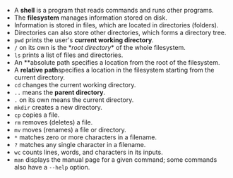 -   A **shell** is a program that reads commands and runs other programs.
-   The **filesystem** manages information stored on disk.
-   Information is stored in files, which are located in directories (folders).
-   Directories can also store other directories, which forms a directory tree.
-   `pwd` prints the user's **current working directory**.
-   `/` on its own is the \**root directory** of the whole filesystem.
-   `ls` prints a list of files and directories.
-   An **absolute path specifies a location from the root of the filesystem.
-   A **relative path**specifies a location in the filesystem starting from the current directory.
-   `cd` changes the current working directory.
-   `..` means the **parent directory**.
-   `.` on its own means the current directory.
-   `mkdir` creates a new directory.
-   `cp` copies a file.
-   `rm` removes (deletes) a file.
-   `mv` moves (renames) a file or directory.
-   `*` matches zero or more characters in a filename.
-   `?` matches any single character in a filename.
-   `wc` counts lines, words, and characters in its inputs.
-   `man` displays the manual page for a given command; some commands also have a `--help` option.



